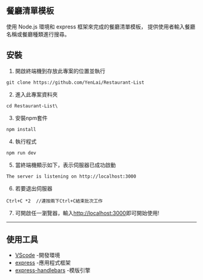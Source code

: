 ## 餐廳清單模板

使用 Node.js 環境和 express 框架來完成的餐廳清單模板，
提供使用者輸入餐廳名稱或餐廳種類進行搜尋。

## 安裝

1. 開啟終端機到存放此專案的位置並執行
```
git clone https://github.com/YenLai/Restaurant-List
```
2. 進入此專案資料夾
```
cd Restaurant-List\
```
3. 安裝npm套件
```
npm install
```
4. 執行程式
```
npm run dev
```
5. 當終端機顯示如下，表示伺服器已成功啟動
```
The server is listening on http://localhost:3000
```
6. 若要退出伺服器
```
Ctrl+C *2  //連按兩下Ctrl+C結束批次工作
```
7. 可開啟任一瀏覽器，輸入[http://localhost:3000](http://localhost:3000)即可開始使用!

***

## 使用工具

- [VScode](https://code.visualstudio.com/) -開發環境
- [express](https://www.npmjs.com/package/express) -應用程式框架
- [express-handlebars](https://www.npmjs.com/package/express-handlebars) -模版引擎




